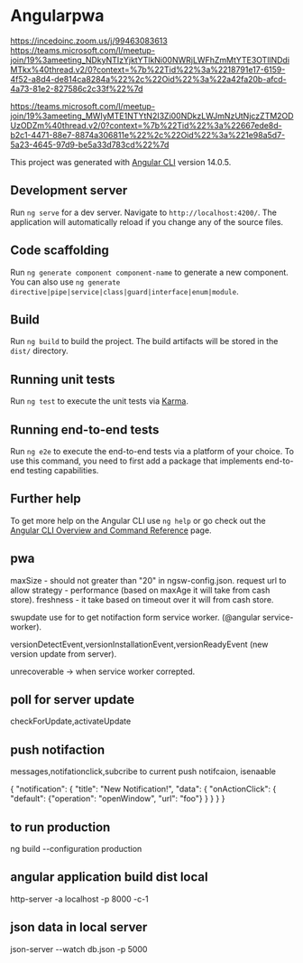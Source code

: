 # Angularpwa

https://incedoinc.zoom.us/j/99463083613
https://teams.microsoft.com/l/meetup-join/19%3ameeting_NDkyNTIzYjktYTlkNi00NWRjLWFhZmMtYTE3OTllNDdiMTkx%40thread.v2/0?context=%7b%22Tid%22%3a%2218791e17-6159-4f52-a8d4-de814ca8284a%22%2c%22Oid%22%3a%22a42fa20b-afcd-4a73-81e2-827586c2c33f%22%7d


https://teams.microsoft.com/l/meetup-join/19%3ameeting_MWIyMTE1NTYtN2I3Zi00NDkzLWJmNzUtNjczZTM2ODUzODZm%40thread.v2/0?context=%7b%22Tid%22%3a%22667ede8d-b2c1-4471-88e7-8874a306811e%22%2c%22Oid%22%3a%221e98a5d7-5a23-4645-97d9-be5a33d783cd%22%7d



This project was generated with [Angular CLI](https://github.com/angular/angular-cli) version 14.0.5.

## Development server

Run `ng serve` for a dev server. Navigate to `http://localhost:4200/`. The application will automatically reload if you change any of the source files.

## Code scaffolding

Run `ng generate component component-name` to generate a new component. You can also use `ng generate directive|pipe|service|class|guard|interface|enum|module`.

## Build

Run `ng build` to build the project. The build artifacts will be stored in the `dist/` directory.

## Running unit tests

Run `ng test` to execute the unit tests via [Karma](https://karma-runner.github.io).

## Running end-to-end tests

Run `ng e2e` to execute the end-to-end tests via a platform of your choice. To use this command, you need to first add a package that implements end-to-end testing capabilities.

## Further help

To get more help on the Angular CLI use `ng help` or go check out the [Angular CLI Overview and Command Reference](https://angular.io/cli) page.

## ####################################################################

## pwa 
maxSize - should not greater than "20" in ngsw-config.json. request url to allow
strategy - performance (based on maxAge it will take from cash store).
           freshness - it take based on timeout over it will from cash store.

swupdate use for to get notifaction form service worker. (@angular service-worker).

versionDetectEvent,versionInstallationEvent,versionReadyEvent (new version update from server).

unrecoverable -> when service worker correpted.

## poll for server update 

checkForUpdate,activateUpdate

## push notifaction
 messages,notifationclick,subcribe to current push notifcaion, isenaable

 {
  "notification": {
    "title": "New Notification!",
    "data": {
      "onActionClick": {
        "default": {"operation": "openWindow", "url": "foo"}
      }
    }
  }
}

## to run production
ng build --configuration production

## angular application build dist local
http-server -a localhost -p 8000 -c-1

## json data in local server
json-server --watch db.json -p 5000
